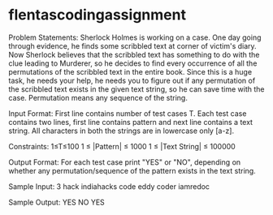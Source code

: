 # flentascodingassignment
Problem Statements:
Sherlock Holmes is working on a case. One day going through evidence, he finds some scribbled text at
corner of victim's diary. Now Sherlock believes that the scribbled text has something to do with the clue
leading to Murderer, so he decides to find every occurrence of all the permutations of the scribbled text in
the entire book. Since this is a huge task, he needs your help, he needs you to figure out if any permutation of
the scribbled text exists in the given text string, so he can save time with the case. Permutation means any
sequence of the string.


Input Format:
First line contains number of test cases T. Each test case contains two lines, first line contains pattern and
next line contains a text string. All characters in both the strings are in lowercase only [a-z].


Constraints:
1≤T≤100
1 ≤ |Pattern| ≤ 1000
1 ≤ |Text String| ≤ 100000


Output Format:
For each test case print "YES" or "NO", depending on whether any permutation/sequence of the pattern
exists in the text string.


Sample Input:
3
hack
indiahacks
code
eddy
coder
iamredoc


Sample Output:
YES
NO
YES
